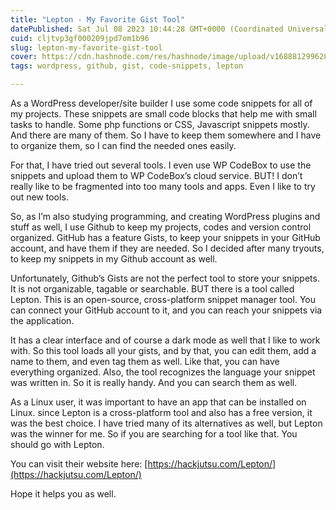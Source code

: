 ```yaml
---
title: "Lepton - My Favorite Gist Tool"
datePublished: Sat Jul 08 2023 10:44:28 GMT+0000 (Coordinated Universal Time)
cuid: cljtvp3gf000209jpd7om1b96
slug: lepton-my-favorite-gist-tool
cover: https://cdn.hashnode.com/res/hashnode/image/upload/v1688812996280/681374d5-55c9-45fa-8505-20838404ba4c.jpeg
tags: wordpress, github, gist, code-snippets, lepton

---
```


As a WordPress developer/site builder I use some code snippets for all of my projects. These snippets are small code blocks that help me with small tasks to handle. Some php functions or CSS, Javascript snippets mostly. And there are many of them. So I have to keep them somewhere and I have to organize them, so I can find the needed ones easily.

For that, I have tried out several tools. I even use WP CodeBox to use the snippets and upload them to WP CodeBox’s cloud service. BUT! I don’t really like to be fragmented into too many tools and apps. Even I like to try out new tools.

So, as I’m also studying programming, and creating WordPress plugins and stuff as well, I use Github to keep my projects, codes and version control organized. GitHub has a feature Gists, to keep your snippets in your GitHub account, and have them if they are needed. So I decided after many tryouts, to keep my snippets in my Github account as well.

Unfortunately, Github’s Gists are not the perfect tool to store your snippets. It is not organizable, tagable or searchable. BUT there is a tool called Lepton. This is an open-source, cross-platform snippet manager tool. You can connect your GitHub account to it, and you can reach your snippets via the application.

It has a clear interface and of course a dark mode as well that I like to work with. So this tool loads all your gists, and by that, you can edit them, add a name to them, and even tag them as well. Like that, you can have everything organized. Also, the tool recognizes the language your snippet was written in. So it is really handy. And you can search them as well.

As a Linux user, it was important to have an app that can be installed on Linux. since Lepton is a cross-platform tool and also has a free version, it was the best choice. I have tried many of its alternatives as well, but Lepton was the winner for me. So if you are searching for a tool like that. You should go with Lepton.

You can visit their website here: [https://hackjutsu.com/Lepton/](https://hackjutsu.com/Lepton/)

Hope it helps you as well.